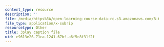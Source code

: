 ```yaml
---
content_type: resource
description: ''
file: /media/https%3A/open-learning-course-data-rc.s3.amazonaws.com/8-01sc-classical-mechanics-fall-2016/e9613e2671ca124167bfa6f5e8f31f2f_CfTLS6YYPms.srt
file_type: application/x-subrip
resourcetype: Other
title: 3play caption file
uid: e9613e26-71ca-1241-67bf-a6f5e8f31f2f
---
```

